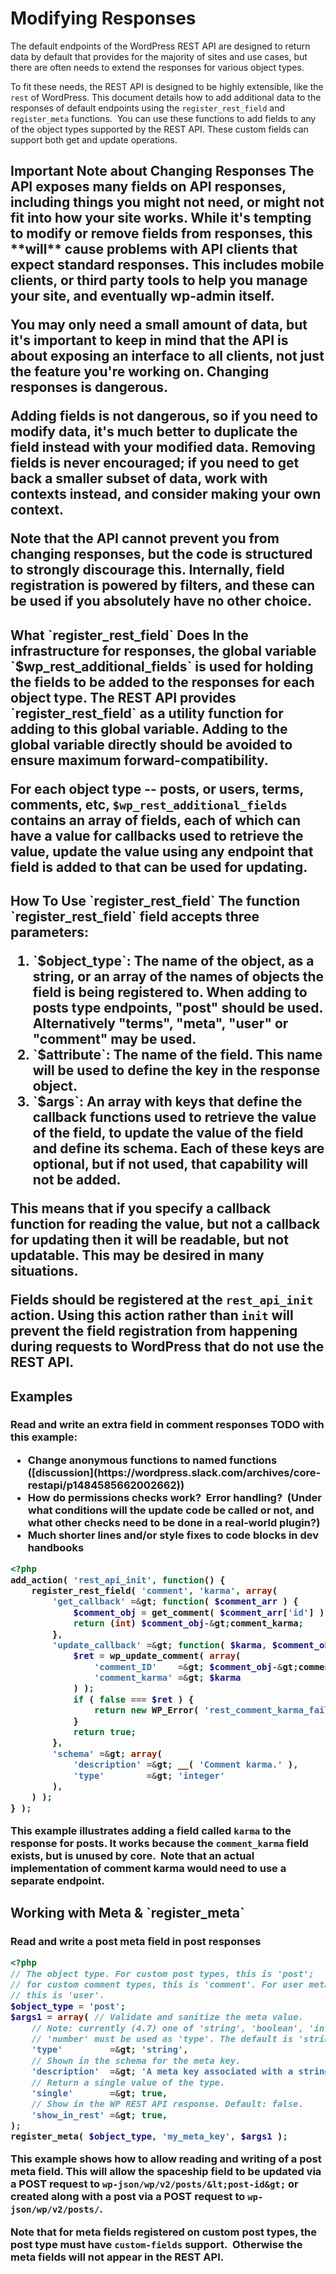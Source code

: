 # Modifying Responses

The default endpoints of the WordPress REST API are designed to return data by default that provides for the majority of sites and use cases, but there are often needs to extend the responses for various object types.

To fit these needs, the REST API is designed to be highly extensible, like the `rest` of WordPress. This document details how to add additional data to the responses of default endpoints using the `register_rest_field` and `register_meta` functions.  You can use these functions to add fields to any of the object types supported by the REST API. These custom fields can support both get and update operations.
<h2 id="important-note-about-changing-responses">Important Note about Changing Responses
The API exposes many fields on API responses, including things you might not need, or might not fit into how your site works. While it's tempting to modify or remove fields from responses, this **will** cause problems with API clients that expect standard responses. This includes mobile clients, or third party tools to help you manage your site, and eventually wp-admin itself.

You may only need a small amount of data, but it's important to keep in mind that the API is about exposing an interface to all clients, not just the feature you're working on. Changing responses is dangerous.

Adding fields is not dangerous, so if you need to modify data, it's much better to duplicate the field instead with your modified data. Removing fields is never encouraged; if you need to get back a smaller subset of data, work with contexts instead, and consider making your own context.

Note that the API cannot prevent you from changing responses, but the code is structured to strongly discourage this. Internally, field registration is powered by filters, and these can be used if you absolutely have no other choice.
<h2 id="what-register_rest_field-does">What `register_rest_field` Does
In the infrastructure for responses, the global variable `$wp_rest_additional_fields` is used for holding the fields to be added to the responses for each object type. The REST API provides `register_rest_field` as a utility function for adding to this global variable. Adding to the global variable directly should be avoided to ensure maximum forward-compatibility.

For each object type -- posts, or users, terms, comments, etc, `$wp_rest_additional_fields` contains an array of fields, each of which can have a value for callbacks used to retrieve the value, update the value using any endpoint that field is added to that can be used for updating.
<h2 id="how-to-use-register_rest_field">How To Use `register_rest_field`
The function `register_rest_field` field accepts three parameters:
<ol style="list-style-type: decimal">
 	<li>`$object_type`: The name of the object, as a string, or an array of the names of objects the field is being registered to. When adding to posts type endpoints, "post" should be used. Alternatively "terms", "meta", "user" or "comment" may be used.</li>
 	<li>`$attribute`: The name of the field. This name will be used to define the key in the response object.</li>
 	<li>`$args`: An array with keys that define the callback functions used to retrieve the value of the field, to update the value of the field and define its schema. Each of these keys are optional, but if not used, that capability will not be added.</li>
</ol>
This means that if you specify a callback function for reading the value, but not a callback for updating then it will be readable, but not updatable. This may be desired in many situations.

Fields should be registered at the `rest_api_init` action. Using this action rather than `init` will prevent the field registration from happening during requests to WordPress that do not use the REST API.
<h2 id="examples">Examples
<h3 id="show-a-post-meta-field-in-post-responses">Read and write an extra field in comment responses
TODO with this example:
<ul>
 	<li>Change anonymous functions to named functions ([discussion](https://wordpress.slack.com/archives/core-restapi/p1484585662002662))</li>
 	<li>How do permissions checks work?  Error handling?  (Under what conditions will the update code be called or not, and what other checks need to be done in a real-world plugin?)</li>
 	<li>Much shorter lines and/or style fixes to code blocks in dev handbooks</li>
</ul>

```php
<?php
add_action( 'rest_api_init', function() {
    register_rest_field( 'comment', 'karma', array(
        'get_callback' =&gt; function( $comment_arr ) {
            $comment_obj = get_comment( $comment_arr['id'] ); 
            return (int) $comment_obj-&gt;comment_karma;
        },
        'update_callback' =&gt; function( $karma, $comment_obj ) {
            $ret = wp_update_comment( array(
                'comment_ID'    =&gt; $comment_obj-&gt;comment_ID,
                'comment_karma' =&gt; $karma
            ) );
            if ( false === $ret ) {
                return new WP_Error( 'rest_comment_karma_failed', __( 'Failed to update comment karma.' ), array( 'status' =&gt; 500 ) );
            }
            return true;
        },
        'schema' =&gt; array(
            'description' =&gt; __( 'Comment karma.' ),
            'type'        =&gt; 'integer'
        ),
    ) );
} );
```

This example illustrates adding a field called `karma` to the response for posts. It works because the `comment_karma` field exists, but is unused by core.  Note that an actual implementation of comment karma would need to use a separate endpoint.
<h2 id="working-with-meta-and-register_meta">Working with Meta &amp; `register_meta`
<h3 id="read-and-write-a-post-meta-field-in-post-responses">Read and write a post meta field in post responses

```php
<?php
// The object type. For custom post types, this is 'post';
// for custom comment types, this is 'comment'. For user meta,
// this is 'user'.
$object_type = 'post';
$args1 = array( // Validate and sanitize the meta value.
    // Note: currently (4.7) one of 'string', 'boolean', 'integer',
    // 'number' must be used as 'type'. The default is 'string'.
    'type'         =&gt; 'string',
    // Shown in the schema for the meta key.
    'description'  =&gt; 'A meta key associated with a string meta value.',
    // Return a single value of the type.
    'single'       =&gt; true,
    // Show in the WP REST API response. Default: false.
    'show_in_rest' =&gt; true,
);
register_meta( $object_type, 'my_meta_key', $args1 );
```

This example shows how to allow reading and writing of a post meta field. This will allow the spaceship field to be updated via a POST request to `wp-json/wp/v2/posts/&lt;post-id&gt;` or created along with a post via a POST request to `wp-json/wp/v2/posts/`.

Note that for meta fields registered on custom post types, the post type must have `custom-fields` support.  Otherwise the meta fields will not appear in the REST API.
